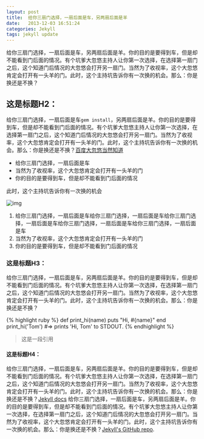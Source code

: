 ```yaml
---
layout: post
title:  给你三扇门选择，一扇后面是车，另两扇后面是羊
date:   2013-12-03 16:51:24
categories: Jekyll
tags: jekyll update
---
```


给你三扇门选择，一扇后面是车，另两扇后面是羊。你的目的是要得到车，但是却不能看到门后面的情况。有个坑爹大忽悠主持人让你第一次选择，在选择第一扇门之后，这个知道门后情况的大忽悠会打开另一扇门。当然为了收视率，这个大忽悠肯定会打开有一头羊的门。此时，这个主持坑告诉你有一次换的机会。那么：你是换还是不换？

## 这是标题H2：

给你三扇门选择，一扇后面是车`gem install`，另两扇后面是羊。你的目的是要得到车，但是却不能看到门后面的情况。有个坑爹大忽悠主持人让你第一次选择，在选择第一扇门之后，这个知道门后情况的大忽悠会打开另一扇门。当然为了收视率，这个大忽悠肯定会打开有一头羊的门。此时，这个主持坑告诉你有一次换的机会。那么：你是换还是不换？[百度大忽悠当然知道](http://www.baidu.com/aaa)

+ 给你三扇门选择，一扇后面是车
+ 当然为了收视率，这个大忽悠肯定会打开有一头羊的门
+ 你的目的是要得到车，但是却不能看到门后面的情况

此时，这个主持坑告诉你有一次换的机会

![img](http://d.pcs.baidu.com/thumbnail/3d08ea432701a2d0cacf5d0bfcd8e036?fid=2988958728-250528-2094264352&time=1386322052&rt=pr&sign=FDTAER-DCb740ccc5511e5e8fedcff06b081203-Uad5oaT7Wd%2Bj9T05BgejUNkmvXA%3D&expires=8h&prisign=amMwnVibYf88f2TB/V4FApSN5rJwOqzRhL6Now25HScufo4OuxITn8BmzguRNe+KmAZpJ2usCIgM9uZjd/7Fbao5rHOtKS4vAcdPT77uxjF528u8yMEWFMKCU55gdZOPF+eThF0cEZi425GOa9qpEbtnSkqGIQ31YFMOdPJjIUcsENawI9k2XsPeCo8gFOAAql6YdJi6knvbZtu2QGrRv1VDY+O5eXcWAx7vFGTVHmKejnkjpeu6SA==&r=638073420&size=c850_u580&quality=100)

1. 给你三扇门选择，一扇后面是车给你三扇门选择，一扇后面是车给你三扇门选择，一扇后面是车给你三扇门选择，一扇后面是车给你三扇门选择，一扇后面是车
2. 当然为了收视率，这个大忽悠肯定会打开有一头羊的门
3. 你的目的是要得到车，但是却不能看到门后面的情况

### 这是标题H3：

给你三扇门选择，一扇后面是车，另两扇后面是羊。你的目的是要得到车，但是却不能看到门后面的情况。有个坑爹大忽悠主持人让你第一次选择，在选择第一扇门之后，这个知道门后情况的大忽悠会打开另一扇门。当然为了收视率，这个大忽悠肯定会打开有一头羊的门。此时，这个主持坑告诉你有一次换的机会。那么：你是换还是不换？

{% highlight ruby %}
def print_hi(name)
  puts "Hi, #{name}"
end
print_hi('Tom')
#=> prints 'Hi, Tom' to STDOUT.
{% endhighlight %}

> 这是一段引用

#### 这是标题H4：

给你三扇门选择，一扇后面是车，另两扇后面是羊。你的目的是要得到车，但是却不能看到门后面的情况。有个坑爹大忽悠主持人让你第一次选择，在选择第一扇门之后，这个知道门后情况的大忽悠会打开另一扇门。当然为了收视率，这个大忽悠肯定会打开有一头羊的门。此时，这个主持坑告诉你有一次换的机会。那么：你是换还是不换？[Jekyll docs][jekyll] 给你三扇门选择，一扇后面是车，另两扇后面是羊。你的目的是要得到车，但是却不能看到门后面的情况。有个坑爹大忽悠主持人让你第一次选择，在选择第一扇门之后，这个知道门后情况的大忽悠会打开另一扇门。当然为了收视率，这个大忽悠肯定会打开有一头羊的门。此时，这个主持坑告诉你有一次换的机会。那么：你是换还是不换？[Jekyll's GitHub repo][jekyll-gh].

[jekyll-gh]: https://github.com/mojombo/jekyll
[jekyll]:    http://jekyllrb.com
